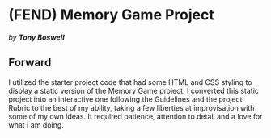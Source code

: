 # (FEND) Memory Game Project
*by **Tony Boswell***


## Forward

I utilized the starter project code that had some HTML and CSS styling to display a static version of the Memory Game project. I converted this static project into an interactive one following the Guidelines and the project Rubric to the best of my ability, taking a few liberties at improvisation with some of my own ideas. It required patience, attention to detail and a love for what I am doing.
